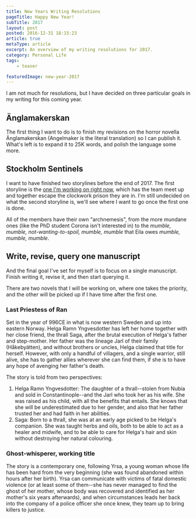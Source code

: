 ```yaml
---
title: New Years Writing Resolutions
pageTitle: Happy New Year!
subTitle: 2017
layout: post
posted: 2016-12-31 18:15:23
article: true
metaType: article
excerpt: An overview of my writing resolutions for 2017.
category: Personal Life
tags:
    - teaser

featuredImage: new-year-2017
---
```


I am not much for resolutions, but I have decided on three particular goals in my writing for this coming year.

## Änglamakerskan
The first thing I want to do is to finish my revisions on the horror novella Änglamakerskan (Angelmaker is the literal translation) so I can publish it. What's left is to expand it to 25K words, and polish the language some more.

## Stockholm Sentinels
I want to have finished two storylines before the end of 2017. The first storyline is the [one I'm working on right now](https://tablo.io/melindrea/stockholm-sentinels), which has the team meet up and together escape the clockwork prison they are in. I'm still undecided on what the second storyline is, we'll see where I want to go once the first one is done.

All of the members have their own "archnemesis", from the more mundane ones (like the PhD student Corona isn't interested in) to the *mumble, mumble, not-wanting-to-spoil, mumble, mumble* that Eila owes *mumble, mumble, mumble*.

## Write, revise, query one manuscript
And the final goal I've set for myself is to focus on a single manuscript. Finish writing it, revise it, and then start querying it.

There are two novels that I will be working on, where one takes the priority, and the other will be picked up if I have time after the first one.

### Last Priestess of Ran
Set in the year of 996CE in what is now western Sweden and up into eastern Norway. Helga Ramn Yngvesdotter has left her home together with her close friend, the thrall Saga, after the brutal execution of Helga's father and step-mother. Her father was the lineage Jarl of their family (Håkebyätten), and without brothers or uncles, Helga claimed that title for herself. However, with only a handful of villagers, and a single warrior, still alive, she has to gather allies wherever she can find them, if she is to have any hope of avenging her father's death.

The story is told from two perspectives:
1. Helga Ramn Yngvesdotter: The daughter of a thrall--stolen from Nubia and sold in Constantinople--and the Jarl who took her as his wife. She was raised as his child, with all the benefits that entails. She knows that she will be underestimated due to her gender, and also that her father trusted her and had faith in her abilities.
2. Saga: Born to a thrall, she was at an early age picked to be Helga's companion. She was taught herbs and oils, both to be able to act as a healer and midwife, and to be able to care for Helga's hair and skin without destroying her natural colouring.

### Ghost-whisperer, working title
The story is a contemporary one, following Yrsa, a young woman whose life has been hard from the very beginning (she was found abandoned within hours after her birth). Yrsa can communicate with victims of fatal domestic violence (or at least some of them--she has never managed to find the ghost of her mother, whose body was recovered and identified as her mother's six years afterwards), and when circumstances leads her back into the company of a police officer she once knew, they team up to bring killers to justice.

